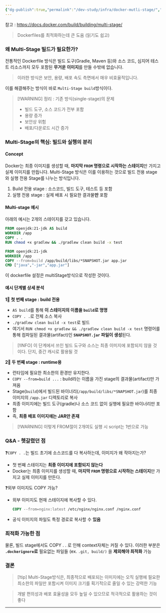 ```yaml
---
{"dg-publish":true,"permalink":"/dev-study/infra/docker-mutli-stage/","noteIcon":"","created":"2025-05-31T10:01:46.682+09:00","updated":"2025-07-24T00:15:10.122+09:00"}
---
```



참고 : https://docs.docker.com/build/building/multi-stage/

> Dockerfiles를 최적화하는데 큰 도움 (읽기도 쉽고)

### 왜 Multi-Stage 빌드가 필요한가?

전통적인 Dockerfile 방식은 빌드 도구(Gradle, Maven 등)와 소스 코드, 심지어 테스트 리소스까지 모두 포함된 **무거운 이미지**를 만들 수밖에 없습니다.
> 이러한 방식은 보안, 용량, 배포 속도 측면에서 매우 비효율적입니다.

이를 해결해주는 방식이 바로 `Multi-Stage build`방식이다.

> [!WARNING] 정리 : 기존 방식(single-stage)의 문제 
> - 빌드 도구, 소스 코드가 전부 포함
> - 용량 증가
> - 보안상 위험
> - 배포/다운로드 시간 증가 


### Multi-Stage의 핵심: 빌드와 실행의 분리

#### Concept
Docker는 최종 이미지를 생성할 때, **마지막 `FROM` 명령으로 시작하는 스테이지**만 가지고 실제 이미지를 만듭니다.
Multi-Stage 방식은 이를 이용하는 것으로 빌드 전용 stage와 실행 전용 Stage를 나누는 방식입니다.
1. Build 전용 stage : 소스코드, 빌드 도구, 테스트 등 포함 
2. 실행 전용 stage : 실제 배포 시 필요한 결과물**만** 포함 

#### Multi-stage 예시 
아래의 예시는 2개의 스테이지를 갖고 있습니다.
```dockerfile
FROM openjdk:21-jdk AS build
WORKDIR /app
COPY . .
RUN chmod +x gradlew && ./gradlew clean build -x test

FROM openjdk:21-jdk
WORKDIR /app
COPY --from=build /app/build/libs/*SNAPSHOT.jar app.jar
CMD ["java","-jar","app.jar"]
```
이 dockerfile 설정은 multiStage방식으로 작성한 것이다.
#### 예시 단계별 상세 분석 <br>
**1‍⃣ 첫 번째 stage : build 전용** 
- `AS build`를 통해 **이 스테이지의 이름을 `build`로 명명**
- `COPY . .`로 전체 소스 복사
- `./gradlew clean build -x test`로 빌드
- 여기서 `RUN chmod +x gradlew && ./gradlew clean build -x test` 명령어를 통해 컴파일된 결과물(artifact)인 **`SNAPSHOT.jar` 파일이 생성**된다.

> [!INFO] 이 단계에서 쓰인 빌드 도구와 소스는 최종 이미지에 포함되지 않을 것이다. 단지, 중간 캐시로 활용될 것 

**2‍⃣ 두 번째 stage : runtime용** 
- 런타임에 필요한 최소한의 환경만 유지한다.
- `COPY --from=build ...`  : build라는 이름을 가진 stage의 결과물(artifact)만 가져옴
- Stage(`build`)에서 빌드된 바이너리(`/app/build/libs/*SNAPSHOT.jar`)를 최종 이미지의 `/app.jar` 디렉토리로 복사
- 최종 이미지에는 빌드 도구(gradle)나 소스 코드 없이 실행에 필요한 바이너리만 포함
- 즉, **최종 배포 이미지에는 JAR만 존재**

> [!WARNING] 이렇게 FROM절이 2개여도 실행 시 script는 1번으로 가능

### Q&A - 헷갈렸던 점 

❓`COPY . .`는 빌드 초기에 소스코드를 다 복사하는데, 이미지가 왜 작아지는가?
- 첫 번째 스테이지는 **최종 이미지에 포함되지 않는다**
- Docker는 최종 이미지를 생성할 때, **마지막 `FROM` 명령으로 시작하는 스테이지**만 가지고 실제 이미지를 만든다.

❓외부 이미지도 COPY 가능?
- 외부 이미지도 현재 스테이지에 복사할 수 있다. 
	```dockerfile
	COPY --from=nginx:latest /etc/nginx/nginx.conf /nginx.conf
	```
- 공식 이미지의 파일도 특정 경로로 복사할 수 **있음**

### 최적화 가능한 점 
물론, 빌드 stage에서도 COPY . . 로 인해 context자체는 커질 수 있다.
이러한 부분은 **`.dockerignore`로** 필요없는 파일들 (ex. `.git, build/)` 을 **제외해야 최적화** 가능

### 결론 
>[!tip] Multi-Stage방식은, 최종적으로 배포되는 이미지에는 오직 실행에 필요한 최소한의 파일만 포함시켜 이미지 크기를 획기적으로 줄일 수 있는 강력한 기능

>개발 편의성과 배포 효율성을 모두 높일 수 있으므로 적극적으로 활용하는 것이 좋다

--- 
